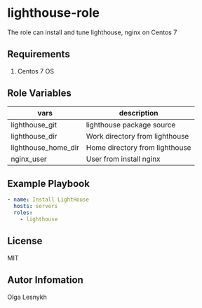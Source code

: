 lighthouse-role
=========

The role can install and tune lighthouse, nginx on Centos 7

Requirements
------------

1. Centos 7 OS

Role Variables
--------------

|     vars            |        description             |
|---------------------|--------------------------------|
| lighthouse_git      | lighthouse package source      |
| lighthouse_dir      | Work directory from lighthouse |
| lighthouse_home_dir | Home directory from lighthouse |
| nginx_user          | User from install nginx        |

Example Playbook
----------------

```yaml
- name: Install LightHouse
  hosts: servers
  roles:
    - lighthouse
```


License
-------

MIT

Autor Infomation
----------------

Olga Lesnykh
